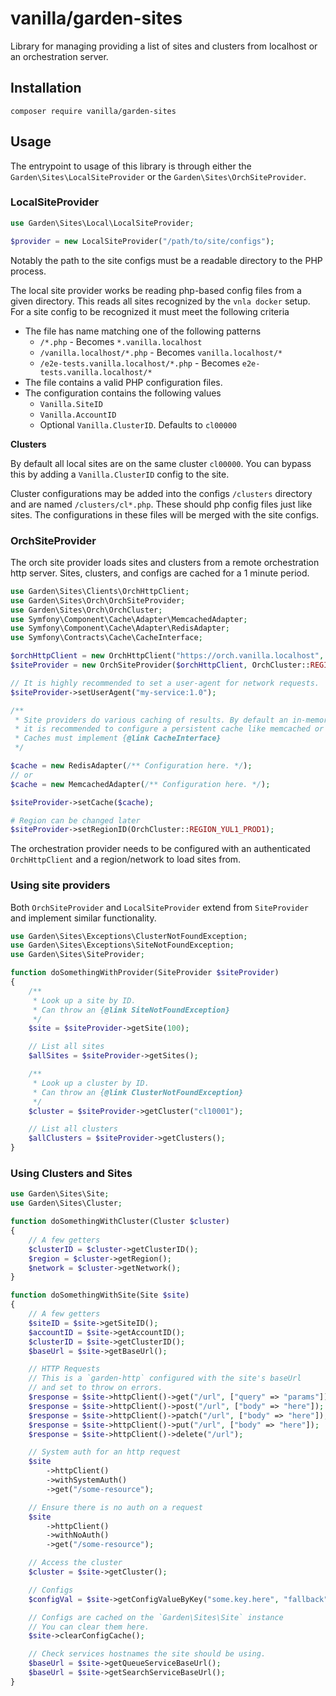 # vanilla/garden-sites

Library for managing providing a list of sites and clusters from localhost or an orchestration server.

## Installation

```shell
composer require vanilla/garden-sites
```

## Usage

The entrypoint to usage of this library is through either the `Garden\Sites\LocalSiteProvider` or the `Garden\Sites\OrchSiteProvider`.

### LocalSiteProvider

```php
use Garden\Sites\Local\LocalSiteProvider;

$provider = new LocalSiteProvider("/path/to/site/configs");
```

Notably the path to the site configs must be a readable directory to the PHP process.

The local site provider works be reading php-based config files from a given directory. This reads all sites recognized by the `vnla docker` setup. For a site config to be recognized it must meet the following criteria

-   The file has name matching one of the following patterns
    -   `/*.php` - Becomes `*.vanilla.localhost`
    -   `/vanilla.localhost/*.php` - Becomes `vanilla.localhost/*`
    -   `/e2e-tests.vanilla.localhost/*.php` - Becomes `e2e-tests.vanilla.localhost/*`
-   The file contains a valid PHP configuration files.
-   The configuration contains the following values
    -   `Vanilla.SiteID`
    -   `Vanilla.AccountID`
    -   Optional `Vanilla.ClusterID`. Defaults to `cl00000`

**Clusters**

By default all local sites are on the same cluster `cl00000`. You can bypass this by adding a `Vanilla.ClusterID` config to the site.

Cluster configurations may be added into the configs `/clusters` directory and are named `/clusters/cl*.php`. These should php config files just like sites. The configurations in these files will be merged with the site configs.

### OrchSiteProvider

The orch site provider loads sites and clusters from a remote orchestration http server. Sites, clusters, and configs are cached for a 1 minute period.

```php
use Garden\Sites\Clients\OrchHttpClient;
use Garden\Sites\Orch\OrchSiteProvider;
use Garden\Sites\Orch\OrchCluster;
use Symfony\Component\Cache\Adapter\MemcachedAdapter;
use Symfony\Component\Cache\Adapter\RedisAdapter;
use Symfony\Contracts\Cache\CacheInterface;

$orchHttpClient = new OrchHttpClient("https://orch.vanilla.localhost", "access-token-here");
$siteProvider = new OrchSiteProvider($orchHttpClient, OrchCluster::REGION_AMS1_PROD1);

// It is highly recommended to set a user-agent for network requests.
$siteProvider->setUserAgent("my-service:1.0");

/**
 * Site providers do various caching of results. By default an in-memory cache is used, but especially with an orch-client
 * it is recommended to configure a persistent cache like memcached or redis.
 * Caches must implement {@link CacheInterface}
 */

$cache = new RedisAdapter(/** Configuration here. */);
// or
$cache = new MemcachedAdapter(/** Configuration here. */);

$siteProvider->setCache($cache);

# Region can be changed later
$siteProvider->setRegionID(OrchCluster::REGION_YUL1_PROD1);
```

The orchestration provider needs to be configured with an authenticated `OrchHttpClient` and a region/network to load sites from.

### Using site providers

Both `OrchSiteProvider` and `LocalSiteProvider` extend from `SiteProvider` and implement similar functionality.

```php
use Garden\Sites\Exceptions\ClusterNotFoundException;
use Garden\Sites\Exceptions\SiteNotFoundException;
use Garden\Sites\SiteProvider;

function doSomethingWithProvider(SiteProvider $siteProvider)
{
    /**
     * Look up a site by ID.
     * Can throw an {@link SiteNotFoundException}
     */
    $site = $siteProvider->getSite(100);

    // List all sites
    $allSites = $siteProvider->getSites();

    /**
     * Look up a cluster by ID.
     * Can throw an {@link ClusterNotFoundException}
     */
    $cluster = $siteProvider->getCluster("cl10001");

    // List all clusters
    $allClusters = $siteProvider->getClusters();
}
```

### Using Clusters and Sites

```php
use Garden\Sites\Site;
use Garden\Sites\Cluster;

function doSomethingWithCluster(Cluster $cluster)
{
    // A few getters
    $clusterID = $cluster->getClusterID();
    $region = $cluster->getRegion();
    $network = $cluster->getNetwork();
}

function doSomethingWithSite(Site $site)
{
    // A few getters
    $siteID = $site->getSiteID();
    $accountID = $site->getAccountID();
    $clusterID = $site->getClusterID();
    $baseUrl = $site->getBaseUrl();

    // HTTP Requests
    // This is a `garden-http` configured with the site's baseUrl
    // and set to throw on errors.
    $response = $site->httpClient()->get("/url", ["query" => "params"]);
    $response = $site->httpClient()->post("/url", ["body" => "here"]);
    $response = $site->httpClient()->patch("/url", ["body" => "here"]);
    $response = $site->httpClient()->put("/url", ["body" => "here"]);
    $response = $site->httpClient()->delete("/url");

    // System auth for an http request
    $site
        ->httpClient()
        ->withSystemAuth()
        ->get("/some-resource");

    // Ensure there is no auth on a request
    $site
        ->httpClient()
        ->withNoAuth()
        ->get("/some-resource");

    // Access the cluster
    $cluster = $site->getCluster();

    // Configs
    $configVal = $site->getConfigValueByKey("some.key.here", "fallback");

    // Configs are cached on the `Garden\Sites\Site` instance
    // You can clear them here.
    $site->clearConfigCache();

    // Check services hostnames the site should be using.
    $baseUrl = $site->getQueueServiceBaseUrl();
    $baseUrl = $site->getSearchServiceBaseUrl();
}
```

